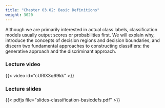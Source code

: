 ```yaml
---
title: "Chapter 03.02: Basic Definitions"
weight: 3020
---
```

Although we are primarily interested in actual class labels, classification models usually output scores or probabilities first. We will explain why, introduce the concepts of decision regions and decision boundaries, and discern two fundamental approaches to constructing classifiers: the generative approach and the discriminant approach.

<!--more-->

### Lecture video

{{< video id="cURlX3q69kk" >}}

### Lecture slides

{{< pdfjs file="slides-classification-basicdefs.pdf" >}}

